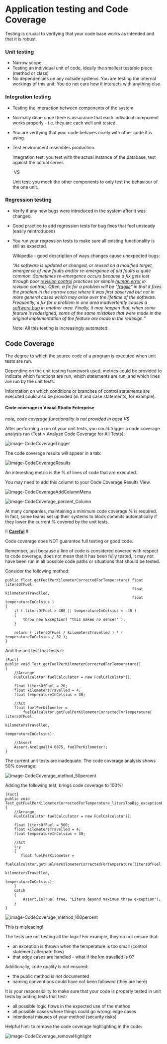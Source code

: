# Application testing and Code Coverage

Testing is crucial to verifying that your code base works as intended and that it is robust. 

### Unit testing

* Narrow scope
* Testing an individual unit of code, ideally the smallest testable piece (method or class)
* No dependencies on any outside systems. You are testing the internal workings of this unit. You do not care how it interacts with anything else.



### Integration testing

- Testing the interaction between components of the system.

- Normally done once there is assurance that each individual component works properly - i.e. they are each well unit tested.

- You are verifying that your code behaves nicely with other code it is using.

- Test environment resembles production.	

  

  Integration test: you test with the actual instance of the database, test against the actual server. 

  ​                                                                     VS	

  Unit test: you mock the other components to only test the behaviour of the one unit.



### Regression testing

- Verify if any new bugs were introduced in the system after it was changed. 

- Good practice to add regression tests for bug fixes that feel unsteady (easily reintroduced)

- You run your regression tests to make sure all existing functionality is still as expected.

  

  Wikipedia - good description of ways changes cause unexpected bugs:

  *“As software is updated or changed, or reused on a modified target, emergence of new faults and/or re-emergence of old faults is quite common. Sometimes re-emergence occurs because a fix gets lost through poor [revision control](https://en.wikipedia.org/wiki/Revision_control) practices (or simple [human error](https://en.wikipedia.org/wiki/Human_error) in revision control). Often, a fix for a problem will be "[fragile](https://en.wikipedia.org/wiki/Software_brittleness)" in that it fixes the problem in the narrow case where it was first observed but not in more general cases which may arise over the lifetime of the software. Frequently, a fix for a problem in one area inadvertently causes a [software bug](https://en.wikipedia.org/wiki/Software_bug) in another area. Finally, it may happen that, when some feature is redesigned, some of the same mistakes that were made in the original implementation of the feature are made in the redesign.”*

  Note: All this testing is increasingly automated. 



## Code Coverage

The degree to which the source code of a program is executed when unit tests are run.

Depending on the unit testing framework used, metrics could be provided to indicate which functions are run, which statements are run, and which lines are run by the unit tests. 

Information on which conditions or branches of control statements are executed could also be provided (in if and case statements, for example).



#### Code coverage in Visual Studio Enterprise 

*note, code coverage functionality is not provided in base VS*

After performing a run of your unit tests, you could trigger a code coverage analysis run (Test > Analyze Code Coverage for All Tests):

![image-CodeCoverageTrigger](./Images/CodeCoverageTrigger.JPG)





The code coverage results will appear in a tab:

![image-CodeCoverageResults](./Images/CodeCoverageResults.JPG)



An interesting metric is the % of lines of code that are executed. 

You may need to add this column to your Code Coverage Results View.

![image-CodeCoverageAddColumnMenu](./Images/CodeCoverageAddColumnMenu.JPG)



![image-CodeCoverage_percent_Column](./Images/CodeCoverage_percent_Column.JPG)



At many companies, maintaining a minimum code coverage % is required. In fact, some teams set up their systems to block commits automatically if they lower the current % covered by the unit tests. 



!! **<u>Careful</u> !!**

Code coverage does NOT guarantee full testing or good code.

Remember, just because a line of code is considered covered with respect to code coverage, does not mean that it has been fully tested, it may not have been run in all possible code paths or situations that should be tested.



Consider the following method: 

    public float getFuelPerKilometerCorrectedForTemperature( float litersOfFuel, 
                                                             float kilometersTravelled, 
                                                             float temperatureInCelsius )
    {
        if ( litersOfFuel > 400 || temperatureInCelsius < -40 )
        {
            throw new Exception( "this makes no sense!" );
        }
    
        return ( litersOfFuel / kilometersTravelled ) * ( temperatureInCelsius / 32 );
    }

And the unit test that tests it:

    [Fact]
    public void Test_getFuelPerKilometerCorrectedForTemperature()
    {
    	//Arrange
    	FuelCalculator fuelCalculator = new FuelCalculator();
    
        float litersOfFuel = 20;
        float kilometersTravelled = 4;
        float temperatureInCelsius = 30;
    
        //Act
        float fuelPerKilometer =         	
        	fuelCalculator.getFuelPerKilometerCorrectedForTemperature( litersOfFuel,
        															   kilometersTravelled,
                                                                       temperatureInCelsius);
    
        //Assert
        Assert.AreEqual(4.6875, fuelPerKilometer);
    }

The current unit tests are inadequate. The code coverage analysis shows 50% coverage:

![image-CodeCoverage_method_50percent](./Images/CodeCoverage_method_50percent.JPG)



Adding the following test, brings code coverage to 100%!

    [Fact]
    public void Test_getFuelPerKilometerCorrectedForTemperature_litersTooBig_exceptionExpected()
    {
        //Arrange
        FuelCalculator fuelCalculator = new FuelCalculator();
    
        float litersOfFuel = 500;
        float kilometersTravelled = 4;
        float temperatureInCelsius = 30;
    
        //Act
        try
        {
           float fuelPerKilometer = 	
               fuelCalculator.getFuelPerKilometerCorrectedForTemperature(litersOfFuel,
                                                                         kilometersTravelled,
                                                                         temperatureInCelsius);
        }
        catch
        {
        	Assert.IsTrue( true, "Liters beyond maximum threw exception");
        }
    }



![image-CodeCoverage_method_100percent](./Images/CodeCoverage_method_100percent.JPG)





This is misleading!

The tests are not testing all the logic! For example, they do not ensure that:

- an exception is thrown when the temperature is too small (control statement alternate flow)
- that edge cases are handled - what if the km travelled is 0?

Additionally, code quality is not ensured:

- the public method is not documented
- naming conventions could have not been followed (they are here)



It is your responsibility to make sure that your code is properly tested in unit tests by adding tests that test:

- all possible logic flows in the expected use of the method
- all possible cases where things could go wrong: edge cases
- intentional misuses of your method (security risks)




Helpful hint: to remove the code coverage highlighting in the code:

![image-CodeCoverage_removeHighlight](./Images/CodeCoverage_removeHighlight.JPG)
